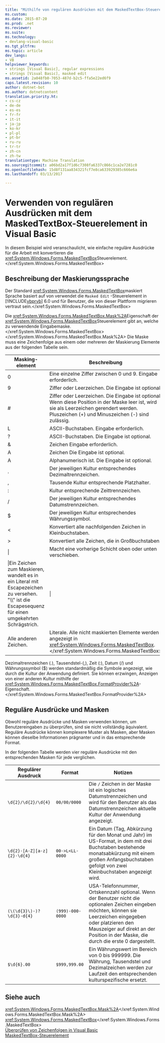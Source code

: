 ```yaml
---
title: "Mithilfe von regulären Ausdrücken mit dem MaskedTextBox-Steuerelement in Visual Basic | Microsoft-Dokumentation"
ms.custom: 
ms.date: 2015-07-20
ms.prod: .net
ms.reviewer: 
ms.suite: 
ms.technology:
- devlang-visual-basic
ms.tgt_pltfrm: 
ms.topic: article
dev_langs:
- VB
helpviewer_keywords:
- strings [Visual Basic], regular expressions
- strings [Visual Basic], masked edit
ms.assetid: 2a048fb0-7053-487d-b2c5-ffa5e22ed6f9
caps.latest.revision: 10
author: dotnet-bot
ms.author: dotnetcontent
translation.priority.ht:
- cs-cz
- de-de
- es-es
- fr-fr
- it-it
- ja-jp
- ko-kr
- pl-pl
- pt-br
- ru-ru
- tr-tr
- zh-cn
- zh-tw
translationtype: Machine Translation
ms.sourcegitcommit: a06bd2a17f1d6c7308fa6337c866c1ca2e7281c0
ms.openlocfilehash: 15d8f131aa834321fcf7e8ca633929385c666e6a
ms.lasthandoff: 03/13/2017

---
```

# <a name="using-regular-expressions-with-the-maskedtextbox-control-in-visual-basic"></a>Verwenden von regulären Ausdrücken mit dem MaskedTextBox-Steuerelement in Visual Basic
In diesem Beispiel wird veranschaulicht, wie einfache reguläre Ausdrücke für die Arbeit mit konvertieren die <xref:System.Windows.Forms.MaskedTextBox>Steuerelement.</xref:System.Windows.Forms.MaskedTextBox>  
  
## <a name="description-of-the-masking-language"></a>Beschreibung der Maskierungssprache  
 Der Standard <xref:System.Windows.Forms.MaskedTextBox>maskiert Sprache basiert auf von verwendet die `Masked Edit` -Steuerelement in [!INCLUDE[vbprvb](../../../../csharp/programming-guide/concepts/linq/includes/vbprvb_md.md)] 6.0 und für Benutzer, die von dieser Plattform migrieren vertraut sein.</xref:System.Windows.Forms.MaskedTextBox>  
  
 Die <xref:System.Windows.Forms.MaskedTextBox.Mask%2A>Eigenschaft der <xref:System.Windows.Forms.MaskedTextBox>Steuerelement gibt an, welche zu verwendende Eingabemaske.</xref:System.Windows.Forms.MaskedTextBox> </xref:System.Windows.Forms.MaskedTextBox.Mask%2A> Die Maske muss eine Zeichenfolge aus einem oder mehreren der Maskierung Elemente aus der folgenden Tabelle sein.  
  
|Masking-element|Beschreibung|Element eines regulären Ausdrucks|  
|---------------------|-----------------|--------------------------------|  
|0|Eine einzelne Ziffer zwischen 0 und 9. Eingabe erforderlich.|\d|  
|9|Ziffer oder Leerzeichen. Die Eingabe ist optional.|[ \d]?|  
|#|Ziffer oder Leerzeichen. Die Eingabe ist optional. Wenn diese Position in der Maske leer ist, wird sie als Leerzeichen gerendert werden. Pluszeichen (+) und Minuszeichen (-) sind zulässig.|[ \d+-]?|  
|L|ASCII-Buchstaben. Eingabe erforderlich.|[a-zA-Z]|  
|?|ASCII-Buchstaben. Die Eingabe ist optional.|[a-zA-Z]?|  
|&|Zeichen Eingabe erforderlich.|[\p{Ll}\p{Lu}\p{Lt}\p{Lm}\p{Lo]}|  
|A|Zeichen Die Eingabe ist optional.|[\p{Ll}\p{Lu}\p{Lt}\p{Lm}\p{Lo}]?|  
|A|Alphanumerisch ist. Die Eingabe ist optional.|\W|  
|.|Der jeweiligen Kultur entsprechendes Dezimaltrennzeichen.|Nicht verfügbar.|  
|,|Tausende Kultur entsprechende Platzhalter.|Nicht verfügbar.|  
|:|Kultur entsprechende Zeittrennzeichen.|Nicht verfügbar.|  
|/|Der jeweiligen Kultur entsprechendes Datumstrennzeichen.|Nicht verfügbar.|  
|$|Der jeweiligen Kultur entsprechendes Währungssymbol.|Nicht verfügbar.|  
|\<|Konvertiert alle nachfolgenden Zeichen in Kleinbuchstaben.|Nicht verfügbar.|  
|>|Konvertiert alle Zeichen, die in Großbuchstaben.|Nicht verfügbar.|  
|&#124;|Macht eine vorherige Schicht oben oder unten verschieben.|Nicht verfügbar.|  
|\|Ein Zeichen zum Maskieren, wandelt es in ein Literal mit Escapezeichen zu versehen. "\\\\" ist die Escapesequenz für einen umgekehrten Schrägstrich.|\|  
|Alle anderen Zeichen.|Literale. Alle nicht maskierten Elemente werden angezeigt in <xref:System.Windows.Forms.MaskedTextBox>.</xref:System.Windows.Forms.MaskedTextBox>|Alle anderen Zeichen.|  
  
 Dezimaltrennzeichen (.), Tausendstel-(,), Zeit (:), Datum (/) und Währungssymbol ($) werden standardmäßig die Symbole angezeigt, wie durch die Kultur der Anwendung definiert. Sie können erzwingen, Anzeigen von einer anderen Kultur mithilfe der <xref:System.Windows.Forms.MaskedTextBox.FormatProvider%2A>-Eigenschaft.</xref:System.Windows.Forms.MaskedTextBox.FormatProvider%2A>  
  
## <a name="regular-expressions-and-masks"></a>Reguläre Ausdrücke und Masken  
 Obwohl reguläre Ausdrücke und Masken verwenden können, um Benutzereingaben zu überprüfen, sind sie nicht vollständig äquivalent. Reguläre Ausdrücke können komplexere Muster als Masken, aber Masken können dieselbe Informationen prägnanter und in das entsprechende Format.  
  
 In der folgenden Tabelle werden vier reguläre Ausdrücke mit den entsprechenden Masken für jede verglichen.  
  
|Regulärer Ausdruck|Format|Notizen|  
|------------------------|----------|-----------|  
|`\d{2}/\d{2}/\d{4}`|`00/00/0000`|Die `/` Zeichen in der Maske ist ein logisches Datumstrennzeichen und wird für den Benutzer als das Datumstrennzeichen aktuelle Kultur der Anwendung angezeigt.|  
|`\d{2}-[A-Z][a-z]{2}-\d{4}`|`00->L<LL-0000`|Ein Datum (Tag, Abkürzung für den Monat und Jahr) im US-Format, in dem mit drei Buchstaben bestehende monatsabkürzung mit einem großen Anfangsbuchstaben gefolgt von zwei Kleinbuchstaben angezeigt wird.|  
|`(\(\d{3}\)-)?\d{3}-d{4}`|`(999)-000-0000`|USA-Telefonnummer, Ortskennzahl optional. Wenn der Benutzer nicht die optionalen Zeichen eingeben möchten, können sie Leerzeichen eingegeben oder platzieren den Mauszeiger auf direkt an der Position in der Maske, die durch die erste 0 dargestellt.|  
|`$\d{6}.00`|`$999,999.00`|Ein Währungswert im Bereich von 0 bis 999999. Die Währung, Tausendstel und Dezimalzeichen werden zur Laufzeit den entsprechenden kulturspezifische ersetzt.|  
  
## <a name="see-also"></a>Siehe auch  
 <xref:System.Windows.Forms.MaskedTextBox.Mask%2A></xref:System.Windows.Forms.MaskedTextBox.Mask%2A>   
 <xref:System.Windows.Forms.MaskedTextBox></xref:System.Windows.Forms.MaskedTextBox>   
 [Überprüfen von Zeichenfolgen in Visual Basic](../../../../visual-basic/programming-guide/language-features/strings/validating-strings.md)   
 [MaskedTextBox-Steuerelement](http://msdn.microsoft.com/library/235d6121-027d-481d-8d59-4f6794d15d0c)
